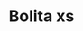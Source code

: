 ---
title: Bolita xs
date: 
draft: false

# descripcion
description : Aro pasante colgante

materials: Plata 925

color: 

dimensions: Largo total 2,2cm diámetro bolita 6 mm

code: 01-01-0850

type: "Aros"

categories: []

price: $2.150,00

price_eftvo: $1.830,00

# Images
# first image will be shown in the product page
images:
  # - image: "images/path_to_image"
  # La ubicacion de las imagenes es imagenes/Aros/Aros.Colgantes/01-01-0850-bolita-xs
  - image: "./images/aros/colgantes/01-01-0850-bolita-xs_a.jpg"
  - image: "./images/aros/colgantes/01-01-0850-bolita-xs_b.jpg"
---